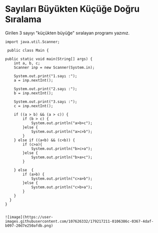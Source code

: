 # Sayıları Büyükten Küçüğe Doğru Sıralama
Girilen 3 sayıyı "küçükten büyüğe" sıralayan programı yazınız.

    import java.util.Scanner;

     public class Main {

    public static void main(String[] args) {
        int a, b, c;
        Scanner inp = new Scanner(System.in);

        System.out.print("1.sayı :");
        a = inp.nextInt();

        System.out.print("2.sayı :");
        b = inp.nextInt();

        System.out.print("3.sayı :");
        c = inp.nextInt();

        if ((a > b) && (a > c)) {
            if (b > c) {
                System.out.println("a>b>c");
            }else {
                System.out.println("a>c>b");
            }
        } else if ((a<b) && (c<b)) {
            if (c>a){
                System.out.println("b>c>a");
            }else {
                System.out.println("b>a>c");
            }

        } else  {
            if (a>b) {
                System.out.println("c>a>b");
            }else {
                System.out.println("c>b>a");
            }
        }
      } 
    }
    
    
    ![image](https://user-images.githubusercontent.com/107626332/179217211-0106386c-0367-4daf-b097-20d7e250afdb.png)


